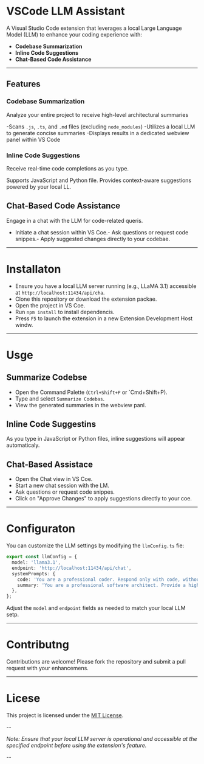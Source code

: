 # VSCode LLM Assistant

A Visual Studio Code extension that leverages a local Large Language Model (LLM) to enhance your coding experience with:

- **Codebase Summarization**
- **Inline Code Suggestions**
- **Chat-Based Code Assistance**

---

## Features

### Codebase Summarization
Analyze your entire project to receive high-level architectural summaries

-Scans `.js`, `.ts`, and `.md` files (excluding `node_modules`)
-Utilizes a local LLM to generate concise summaries
-Displays results in a dedicated webview panel within VS Code

### Inline Code Suggestions
Receive real-time code completions as you type.

 Supports JavaScript and Python file.
 Provides context-aware suggestions powered by your local LL.

## Chat-Based Code Assistance

Engage in a chat with the LLM for code-related queris.
- Initiate a chat session within VS Coe.- Ask questions or request code snippes.- Apply suggested changes directly to your codebae.

---

# Installaton

- Ensure you have a local LLM server running (e.g., LLaMA 3.1) accessible at `http://localhost:11434/api/cha`.
- Clone this repository or download the extension packae.
- Open the project in VS Coe.
- Run `npm install` to install dependencis.
- Press `F5` to launch the extension in a new Extension Development Host windw.

---

# Usge

## Summarize Codebse

- Open the Command Palette (`Ctrl+Shift+P` or `Cmd+Shift+P).
- Type and select `Summarize Codebas`.
- View the generated summaries in the webview panl.

## Inline Code Suggestins

As you type in JavaScript or Python files, inline suggestions will appear automaticaly.

## Chat-Based Assistace

- Open the Chat view in VS Coe.
- Start a new chat session with the LM.
- Ask questions or request code snippes.
- Click on "Approve Changes" to apply suggestions directly to your coe.

---

# Configuraton

You can customize the LLM settings by modifying the `llmConfig.ts` fie:


```typescript
export const llmConfig = {
  model: 'llama3.1',
  endpoint: 'http://localhost:11434/api/chat',
  systemPrompts: {
    code: 'You are a professional coder. Respond only with code, without explanations or comments.',
    summary: 'You are a professional software architect. Provide a high-level summary of the codebase, focusing on architecture, design patterns, and module responsibilities. Avoid code snippets. Do not make up anything that is not in the code.',
  },
};
```


Adjust the `model` and `endpoint` fields as needed to match your local LLM setp.

---

# Contributng

Contributions are welcome! Please fork the repository and submit a pull request with your enhancemens.

---

# Licese

This project is licensed under the [MIT License](LICENS).

--

*Note: Ensure that your local LLM server is operational and accessible at the specified endpoint before using the extension's feature.*

--
